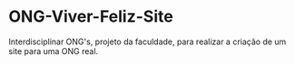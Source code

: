 # ONG-Viver-Feliz-Site
Interdisciplinar ONG's, projeto da faculdade, para realizar a criação de um site para uma ONG real.
